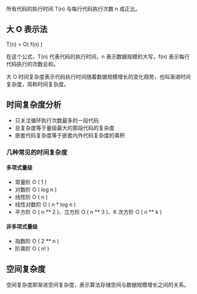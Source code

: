 所有代码的执行时间 T(n) 与每行代码执行次数 n 成正比。

## 大 O 表示法

T(n) = O( f(n) )

在这个公式，T(n) 代表代码的执行时间，n 表示数据规模的大写，f(n) 表示每行代码执行的次数总和。

大 O 时间复杂度表示代码执行时间随着数据规模增长的变化趋势，也叫渐进时间复杂度，简称时间复杂度。

## 时间复杂度分析

- 只关注循环执行次数最多的一段代码
- 总复杂度等于量级最大的那段代码的复杂度
- 嵌套代码复杂度等于嵌套内外代码复杂度的乘积

### 几种常见的时间复杂度

#### 多项式量级

- 常量阶 O ( 1 )
- 对数阶 O ( log n )
- 线性阶 O ( n )
- 线性对数阶 O ( n * log n )
- 平方阶 O ( n ** 2 )、立方阶 O ( n ** 3 )、K 次方阶 O ( n ** k )

#### 非多项式量级

- 指数阶 O ( 2 ** n )
- 阶乘阶 O ( n! )

## 空间复杂度

空间复杂度即渐进空间复杂度，表示算法存储空间与数据规模增长之间的关系。